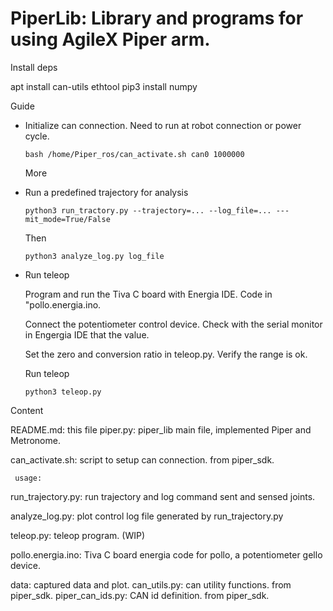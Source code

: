 # PiperLib: Library and programs for using AgileX Piper arm.

Install deps

  apt install can-utils ethtool
  pip3 install numpy


Guide

* Initialize can connection. Need to run at robot connection or power cycle.

  ```
  bash /home/Piper_ros/can_activate.sh can0 1000000
  ```

  More


* Run a predefined trajectory for analysis

  ```
  python3 run_tractory.py --trajectory=... --log_file=... ---mit_mode=True/False
  ```

  Then

  ```
  python3 analyze_log.py log_file
  ```


* Run teleop

  Program and run the Tiva C board with Energia IDE. Code in "pollo.energia.ino.

  Connect the potentiometer control device. Check with the serial monitor in Engergia IDE that the value.

  Set the zero and conversion ratio in teleop.py. Verify the range is ok.

  Run teleop

  ```
  python3 teleop.py
  ```
  

Content

  README.md: this file
  piper.py: piper\_lib main file, implemented Piper and Metronome.
  
  can\_activate.sh: script to setup can connection. from piper\_sdk.
  
     usage:


  run\_trajectory.py: run trajectory and log command sent and sensed joints.

  analyze\_log.py: plot control log file generated by run\_trajectory.py
  
  teleop.py: teleop program. (WIP)

  pollo.energia.ino: Tiva C board energia code for pollo, a potentiometer gello device.

  data: captured data and plot.
  can\_utils.py: can utility functions. from piper\_sdk.
  piper\_can\_ids.py: CAN id definition. from piper\_sdk. 

